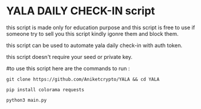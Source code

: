# YALA DAILY CHECK-IN script

this script is made only for education purpose and this script is free to use if someone try to sell you this script kindly igonre them and block them.

this script can be used to automate yala daily check-in with auth token.

this script doesn't require your seed or private key.

#to use this script here are the commands to run : 

```git clone https://github.com/Aniketcrypto/YALA && cd YALA```

```pip install colorama requests```

```python3 main.py```
